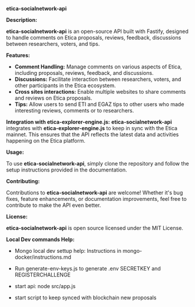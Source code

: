 **etica-socialnetwork-api**

**Description:**

**etica-socialnetwork-api** is an open-source API built with Fastify, designed to handle comments on Etica proposals, reviews, feedback, discussions between researchers, voters, and tips. 

**Features:**
- **Comment Handling:** Manage comments on various aspects of Etica, including proposals, reviews, feedback, and discussions.
- **Discussions:** Facilitate interaction between researchers, voters, and other participants in the Etica ecosystem.
- **Cross sites interactions:** Enable multiple websites to share comments and reviews on Etica proposals.
- **Tips:** Allow users to send ETI and EGAZ tips to other users who made interesting reviews, comments or to researchers.

**Integration with etica-explorer-engine.js:**
**etica-socialnetwork-api** integrates with **etica-explorer-engine.js** to keep in sync with the Etica mainnet. This ensures that the API reflects the latest data and activities happening on the Etica platform.

**Usage:**

To use **etica-socialnetwork-api**, simply clone the repository and follow the setup instructions provided in the documentation.

**Contributing:**

Contributions to **etica-socialnetwork-api** are welcome! Whether it's bug fixes, feature enhancements, or documentation improvements, feel free to contribute to make the API even better.

**License:**

**etica-socialnetwork-api** is open source licensed under the MIT License.


**Local Dev commands Help:**

- Mongo local dev settup help:
Instructions in mongo-docker/instructions.md

- Run generate-env-keys.js to generate .env SECRETKEY and REGISTERCHALLENGE

- start api:
node src/app.js

- start script to keep synced with blockchain new proposals